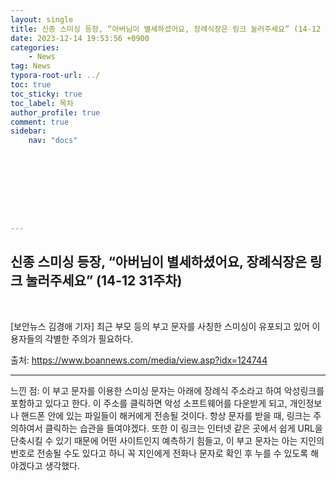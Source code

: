 ```yaml
---
layout: single
title: 신종 스미싱 등장, “아버님이 별세하셨어요, 장례식장은 링크 눌러주세요” (14-12 31주차)
date: 2023-12-14 19:53:56 +0900
categories: 
    - News
tag: News
typora-root-url: ../
toc: true
toc_sticky: true
toc_label: 목차
author_profile: true
comment: true
sidebar:
    nav: "docs"









---
```




## 신종 스미싱 등장, “아버님이 별세하셨어요, 장례식장은 링크 눌러주세요” (14-12 31주차)

<br>

[보안뉴스 김경애 기자] 최근 부모 등의 부고 문자를 사칭한 스미싱이 유포되고 있어 이용자들의 각별한 주의가 필요하다.

출처:  https://www.boannews.com/media/view.asp?idx=124744



***

느낀 점: 이 부고 문자를 이용한 스미싱 문자는 아래에 장례식 주소라고 하여 악성링크를 포함하고 있다고 한다. 이 주소를 클릭하면 악성 소프트웨어를 다운받게 되고, 개인정보나 핸드폰 안에 있는 파일들이 해커에게 전송될 것이다. 항상 문자를 받을 때, 링크는 주의하여서 클릭하는 습관을 들여야겠다. 또한 이 링크는 인터넷 같은 곳에서 쉽게 URL을 단축시킬 수 있기 때문에 어떤 사이트인지 예측하기 힘들고, 이 부고 문자는 아는 지인의 번호로 전송될 수도 있다고 하니 꼭 지인에게 전화나 문자로 확인 후 누를 수 있도록 해야겠다고 생각했다. 